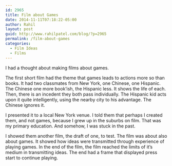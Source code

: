 ```yaml
---
id: 2965
title: Film about Games
date: 2014-11-11T07:18:22-05:00
author: Rahil
layout: post
guid: http://www.rahilpatel.com/blog/?p=2965
permalink: /film-about-games
categories:
  - Film Ideas
  - Films
---
```

I had a thought about making films about games.

The first short film had the theme that games leads to actions more so than books. It had two classmates from New York, one Chinese, one Hispanic. The Chinese one more book&#8217;ish, the Hispanic less. It shows the life of each. Then, there is an incedent they both pass individually. The Hispanic kid acts upon it quite intelligently, using the nearby city to his advantage. The Chinese ignores it.

I presented it to a local New York venue. I told them that perhaps I created them, and not games, because I grew up in the suburbs on film. That was my primary education. And somehow, I was stuck in the past.

I showed them another film, the draft of one, to test. The film was about also about games. It showed how ideas were transmitted through experience of playing games. In the end of the film, the film reached the limits of it&#8217;s medium in transmitting ideas. The end had a frame that displayed press start to continue playing.